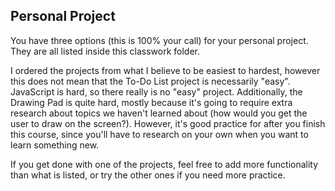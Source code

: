 ## Personal Project

You have three options (this is 100% your call) for your personal project. They are all listed inside this classwork folder.

I ordered the projects from what I believe to be easiest to hardest, however this does not mean that the To-Do List project is necessarily "easy". JavaScript is hard, so there really is no "easy" project. Additionally, the Drawing Pad is quite hard, mostly because it's going to require extra research about topics we haven't learned about (how would you get the user to draw on the screen?). However, it's good practice for after you finish this course, since you'll have to research on your own when you want to learn something new.

If you get done with one of the projects, feel free to add more functionality than what is listed, or try the other ones if you need more practice.